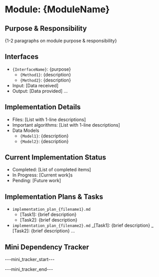 <!--
Instructions: Fill in the placeholders below to create {module_name}_module.md. Each file in this module_dir should have its own implementation_plan.md.
This document describes a major functional area of the system. Include a mini-tracker at the end to track internal file dependencies.
-->

# Module: {ModuleName}

## Purpose & Responsibility

{1-2 paragraphs on module purpose & responsibility}

## Interfaces

- `{InterfaceName}`: {purpose}
    - `{Method1}`: {description}
    - `{Method2}`: {description}
- Input: [Data received]
- Output: [Data provided]
    ...

## Implementation Details

- Files: [List with 1-line descriptions]
- Important algorithms: [List with 1-line descriptions]
- Data Models
    - `{Model1}`: {description}
    - `{Model2}`: {description}

## Current Implementation Status

- Completed: [List of completed items]
- In Progress: [Current work]s
- Pending: [Future work]

## Implementation Plans & Tasks

- `implementation_plan_{filename1}.md`
    - [Task1]: {brief description}
    - [Task2]: {brief description}
- `implementation_plan_{filename2}.md`
    _[Task1]: {brief description}
    _ [Task2]: {brief description}
    ...

## Mini Dependency Tracker

---mini_tracker_start---

---mini_tracker_end---
